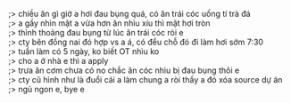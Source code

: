 ;> chiều ăn gì giờ a hơi đau bụng quá, có ăn trái cóc uống tí trà đá<br>
;> a gầy nhìn mặt a vừa hơn ăn nhìu xíu thì mặt hơi tròn<br>
;> thỉnh thoảng đau bụng từ lúc ăn trái cóc ròi e<br>
;> cty bên đồng nai đó hợp vs a á, có đểu chỗ đó đi làm hơi sớm 7:30<br>
;> tuần làm có 5 ngày, ko biết OT nhìu ko<br>
;> cho a ở nhà e thì a apply<br>
;> trưa ăn cơm chưa có no chắc ăn cóc nhìu bị đau bụng thôi e<br>
;> cty cũ hình như là đuổi cái a làm chung a ròi thấy a đó xóa source dự án<br>
;> ngủ ngon e, bye e
